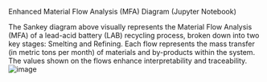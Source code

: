 Enhanced Material Flow Analysis (MFA) Diagram (Jupyter Notebook)

The Sankey diagram above visually represents the Material Flow Analysis (MFA) of a lead-acid battery (LAB) recycling process, broken down into two key stages: Smelting and Refining. Each flow represents the mass transfer (in metric tons per month) of materials and by-products within the system. The values shown on the flows enhance interpretability and traceability.
![image](https://github.com/user-attachments/assets/6f427de0-7029-4e0f-b823-671dd75153c1)
